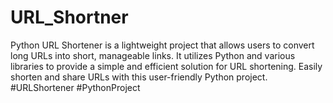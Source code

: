 # URL_Shortner
Python URL Shortener is a lightweight project that allows users to convert long URLs into short, manageable links. It utilizes Python and various libraries to provide a simple and efficient solution for URL shortening. Easily shorten and share URLs with this user-friendly Python project. #URLShortener #PythonProject
